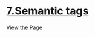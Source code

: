# [7.Semantic tags](https://iamwatchdogs.github.io/Front-end/HTML_CSS/Practice/7.Semantic%20tags/)

[View the Page](https://iamwatchdogs.github.io/Front-end/HTML_CSS/Practice/7.Semantic%20tags/ "View this Page")